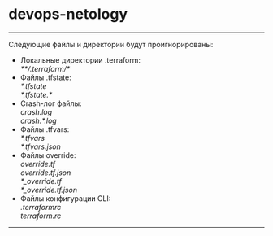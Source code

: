# devops-netology

---
Следующие файлы и директории будут проигнорированы:  
* Локальные директории .terraform:  
_\**/.terraform/\*_  
* Файлы .tfstate:  
_\*.tfstate_  
_\*.tfstate.\*_  
* Crash-лог файлы:  
_crash.log_  
_crash.\*.log_  
* Файлы .tfvars:  
_\*.tfvars_  
_\*.tfvars.json_  
* Файлы override:  
_override.tf_  
_override.tf.json_  
_\*\_override.tf_  
_\*\_override.tf.json_  
* Файлы конфигурации CLI:  
_.terraformrc_  
_terraform.rc_  
---

